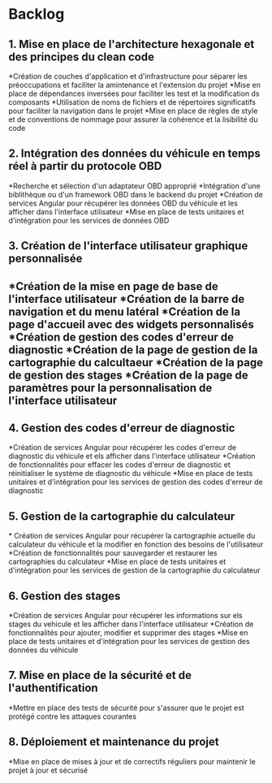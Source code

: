 
<h1>Backlog</h1>


<h2>1. Mise en place de l'architecture hexagonale et des principes du clean code</h2>
*Création de couches d'application et d'infrastructure pour séparer les préoccupations et faciliter la amintenance et l'extension du projet
*Mise en place de dépendances inversées pour faciliter les test et la modification ds composants
*Utilisation de noms de fichiers et de répertoires significatifs pour faciliter la navigation dans le projet
*Mise en place de règles de style et de conventions de nommage pour assurer la cohérence et la lisibilité du code



<h2>2. Intégration des données du véhicule en temps réel à partir du protocole OBD</h2>

*Recherche et sélection d'un adaptateur OBD approprié
*Intégration d'une biblithèque ou d'un framework OBD dans le backend du projet
*Création de services Angular pour récupérer les données OBD du véhicule et les afficher dans l'interface utilisateur
*Mise en place de tests unitaires et d'intégration pour les services de données OBD

<h2>3. Création de l'interface utilisateur graphique personnalisée<h2>

*Création de la mise en page de base de l'interface utilisateur
*Création de la barre de navigation et du menu latéral
*Création de la page d'accueil avec des widgets personnalisés
*Création de gestion des codes d'erreur de diagnostic
*Création de la page de gestion de la cartographie du calcultaeur
*Création de la page de gestion des stages
*Création de la page de paramètres pour la personnalisation de l'interface utilisateur

<h2>4. Gestion des codes d'erreur de diagnostic</h2>
*Création de services Angular pour récupérer les codes d'erreur de diagnostic du véhicule et els afficher dans l'interface utilisateur
*Création de fonctionnalités pour effacer les codes d'erreur de diagnostic et réinitialiser le système de diagnostic du véhicule
*Mise en place de tests unitaires et d'intégration pour les services de gestion des codes d'erreur de diagnostic

<h2>5. Gestion de la cartographie du calculateur</h2>
* Création de services Angular pour récupérer la cartographie actuelle du calculateur du véhicule et la modifier en fonction des besoins de l'utilisateur
*Création de fonctionnalités pour sauvegarder et restaurer les cartographies du calculateur
*Mise en place de tests unitaires et d'intégration pour les services de gestion de la cartographie du calculateur

<h2>6. Gestion des stages</h2>
*Création de services Angular pour récupérer les informations sur els stages du vehicule et les afficher dans l'interface utilisateur
*Création de fonctionnalités pour ajouter, modifier et supprimer des stages
*Mise en place de tests unitaires et d'intégration pour les services de gestion des données du véhicule

<h2>7. Mise en place de la sécurité et de l'authentification</h2>
*Mettre en place des tests de sécurité pour s'assurer que le projet est protégé contre les attaques courantes

<h2>8. Déploiement et maintenance du projet</h2>
*Mise en place de mises à jour et de correctifs réguliers pour maintenir le projet à jour et sécurisé

